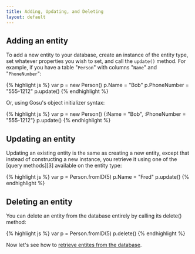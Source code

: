 ```yaml
---
title: Adding, Updating, and Deleting
layout: default
---
```


## Adding an entity

To add a new entity to your database, create an instance of the entity type,
set whatever properties you wish to set, and call the `update()` method. For
example, if you have a table "`Person`" with columns "`Name`" and
"`PhoneNumber`":

{% highlight js %}
    var p = new Person()
    p.Name = "Bob"
    p.PhoneNumber = "555-1212"
    p.update()
{% endhighlight %}

Or, using Gosu's object initializer syntax:

{% highlight js %}
    var p = new Person() {:Name = "Bob", :PhoneNumber = "555-1212"}
    p.update()
{% endhighlight %}

## Updating an entity

Updating an existing entity is the same as creating a new entity, except that
instead of constructing a new instance, you retrieve it using one of the
[query methods][3] available on the entity type:

{% highlight js %}
    var p = Person.fromID(5)
    p.Name = "Fred"
    p.update()
{% endhighlight %}

## Deleting an entity

You can delete an entity from the database entirely by calling its delete()
method:

{% highlight js %}
    var p = Person.fromID(5)
    p.delete()
{% endhighlight %}

Now let's see how to [retrieve entites from the database](Retrieving-Data.html).
